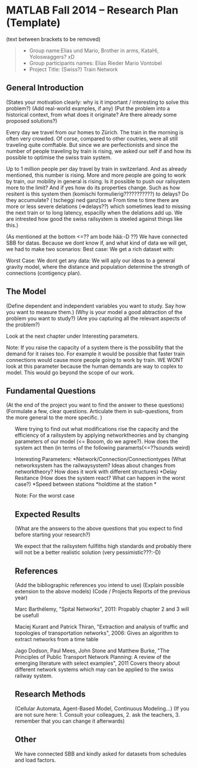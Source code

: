 ﻿# MATLAB Fall 2014 – Research Plan (Template)
(text between brackets to be removed)

> * Group name:Elias und Mario, Brother in arms, KataHi, Yoloswaggers? xD
> * Group participants names: Elias Rieder
                              Mario Vontobel
> * Project Title: (Swiss?) Train Network

## General Introduction

(States your motivation clearly: why is it important / interesting to solve this problem?)
(Add real-world examples, if any)
(Put the problem into a historical context, from what does it originate? Are there already some proposed solutions?)

Every day we travel from our homes to Zürich. The train in the morning is often very crowded. Of corse, compared to other coutries, were all still traveling quite comftable. But since we are perfectionists and since the number of people traveling by train is rising, we asked our self if and how its possible to optimise the swiss train system.

Up to 1 million people per day travel by train in switzerland. And as already mentioned, this number is rising. More and more people are going to work by train, our mobility in general is rising. Is it possible to push our railsystem more to the limit? And if yes how do its properties change. Such as how resitent is this system then (komischi formulierig???????????) to delays? Do they accumulate? ( tscheggi ned ganz)so w From time to time there are more or less severe delations  (=>delays??) which sometimes lead to missing the next train or to long latency, espacilly when the delations add up. We are intrested how good the swiss railsystem is steeled against things like this.)


(As mentioned at the bottom <=?? am bode hää:-D ??) We have connected SBB for datas. Because we dont know if, and what kind of data we will get, we had to make two scenarios: 
Best case: We get a rich dataset with:

Worst Case: We dont get any data:
We will aply our ideas to a general gravity model, where the distance and population
determine the strength of connections (contigency plan).





## The Model

(Define dependent and independent variables you want to study. Say how you want to measure them.) (Why is your model a good abtraction of the problem you want to study?) (Are you capturing all the relevant aspects of the problem?)

Look at the next chapter under Interesting parameters.


Note: If you raise the capacity of a system there is the possibility that the demand for it raises too. For example it would be possible that faster train connections would cause more people going to work by train. WE WONT look at this parameter because the human demands are way to coplex to model. This would go beyond the scope of our work.



## Fundamental Questions

(At the end of the project you want to find the answer to these questions)
(Formulate a few, clear questions. Articulate them in sub-questions, from the more general to the more specific. )
<ul>

Were trying to find out what modifications rise the capacity and the efficiency of a railsystem by applying networktheories and by changing parameters of our model (<= Booom, do we agree?). How does the system act then (in terms of the following paramerts(<=??sounds weird)

Interesting Parameters:
*Network/Connection/Connectiontypes (What networksystem has the railwaysystem? Ideas about changes from networktheory? How does it work with different structures)
*Delay Resitance (How does the system react? What can happen in the worst case?)
*Speed between stations
*holdtime at the station
*

   
Note: For the worst case 





## Expected Results

(What are the answers to the above questions that you expect to find before starting your research?)

We expect that the railsystem fullfiths high standards and probably there will not be a better realistic solution (very pessimistic???:-D)


## References 

(Add the bibliographic references you intend to use)
(Explain possible extension to the above models)
(Code / Projects Reports of the previous year)

Marc Barthélemy, "Spital Networks", 2011:
Propably chapter 2 and 3 will be usefull

Maciej Kurant and Patrick Thiran, "Extraction and analysis of traffic and topologies of transportation networks", 2006:
Gives an algorithm to extract networks from a time table

Jago Dodson, Paul Mees, John Stone and Matthew Burke, "The Principles of Public Transport Network Planning: A review of the emerging literature with select examples", 2011
Covers theory about different network systems which may can be applied to the swiss railway system.




## Research Methods

(Cellular Automata, Agent-Based Model, Continuous Modeling...) (If you are not sure here: 1. Consult your colleagues, 2. ask the teachers, 3. remember that you can change it afterwards)


## Other

We have connected SBB and kindly asked for datasets from schedules and load factors.